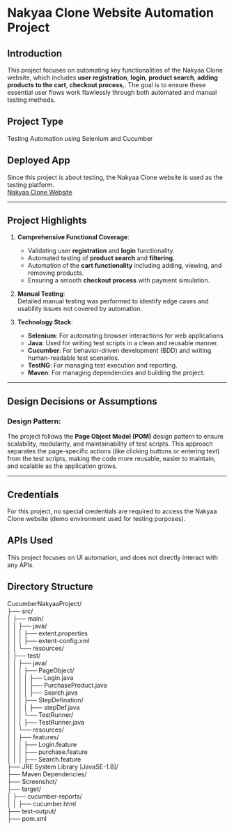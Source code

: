 # Nakyaa Clone Website Automation Project

## **Introduction**  
This project focuses on automating key functionalities of the Nakyaa Clone website, which includes **user registration**, **login**, **product search**, **adding products to the cart**, **checkout process**,. The goal is to ensure these essential user flows work flawlessly through both automated and manual testing methods.

## **Project Type**  
Testing Automation using Selenium and Cucumber

## **Deployed App**  
Since this project is about testing, the Nakyaa Clone website is used as the testing platform.  
[Nakyaa Clone Website](https://sweet-donut-1ca8e9.netlify.app/)

---

## **Project Highlights**  

1. **Comprehensive Functional Coverage**:  
   - Validating user **registration** and **login** functionality.  
   - Automated testing of **product search** and **filtering**.  
   - Automation of the **cart functionality** including adding, viewing, and removing products.  
   - Ensuring a smooth **checkout process** with payment simulation.  
  
2. **Manual Testing**:  
   Detailed manual testing was performed to identify edge cases and usability issues not covered by automation.

3. **Technology Stack**:  
   - **Selenium**: For automating browser interactions for web applications.  
   - **Java**: Used for writing test scripts in a clean and reusable manner.  
   - **Cucumber**: For behavior-driven development (BDD) and writing human-readable test scenarios.  
   - **TestNG**: For managing test execution and reporting. 
   - **Maven**: For managing dependencies and building the project.  

---

## **Design Decisions or Assumptions**  

### **Design Pattern**:  
The project follows the **Page Object Model (POM)** design pattern to ensure scalability, modularity, and maintainability of test scripts. This approach separates the page-specific actions (like clicking buttons or entering text) from the test scripts, making the code more reusable, easier to maintain, and scalable as the application grows.

---

## **Credentials**  
For this project, no special credentials are required to access the Nakyaa Clone website (demo environment used for testing purposes).

## **APIs Used**  
This project focuses on UI automation, and does not directly interact with any APIs.

## **Directory Structure**  
CucumberNakyaaProject/  
├── src/  
│   ├── main/  
│   │   ├── java/  
│   │   │   ├── extent.properties  
│   │   │   ├── extent-config.xml  
│   │   └── resources/  
│   ├── test/  
│   │   ├── java/  
│   │   │   ├── PageObject/  
│   │   │   │   ├── Login.java  
│   │   │   │   ├── PurchaseProduct.java  
│   │   │   │   ├── Search.java  
│   │   │   ├── StepDefination/  
│   │   │   │   ├── stepDef.java  
│   │   │   └── TestRunner/  
│   │   │       ├── TestRunner.java  
│   │   └── resources/  
│   │       ├── features/  
│   │       │   ├── Login.feature  
│   │       │   ├── purchase.feature  
│   │       │   ├── Search.feature  
├── JRE System Library [JavaSE-1.8]/  
├── Maven Dependencies/  
├── Screenshot/  
├── target/  
│   ├── cucumber-reports/  
│   │   ├── cucumber.html  
├── test-output/  
├── pom.xml  
